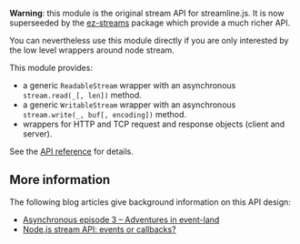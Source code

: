 **Warning**: this module is the original stream API for streamline.js. It is now superseeded by the 
[ez-streams](https://github.com/bjouhier/ez-streams) package which provide a much richer API.

You can nevertheless use this module directly if you are only interested by the low level wrappers
around node stream.

This module provides:

* a generic `ReadableStream` wrapper with an asynchronous `stream.read(_[, len])` method.
* a generic `WritableStream` wrapper with an asynchronous `stream.write(_, buf[, encoding])` method.
* wrappers for HTTP and TCP request and response objects (client and server).

See the [API reference](lib/streams.md) for details.

## More information

The following blog articles give background information on this API design:

* [Asynchronous episode 3 – Adventures in event-land](http://bjouhier.wordpress.com/2011/04/25/asynchronous-episode-3-adventures-in-event-land/)
* [Node.js stream API: events or callbacks?](http://bjouhier.wordpress.com/2012/07/04/node-js-stream-api-events-or-callbacks/)
